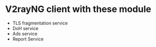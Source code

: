 # V2rayNG client with these module
- TLS fragmentation service
- DoH service
- Ads service
- Report Service
